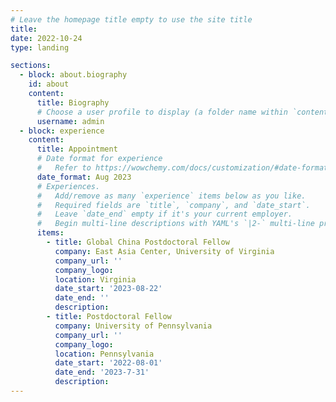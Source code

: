 ```yaml
---
# Leave the homepage title empty to use the site title
title:
date: 2022-10-24
type: landing

sections:
  - block: about.biography
    id: about
    content:
      title: Biography
      # Choose a user profile to display (a folder name within `content/authors/`)
      username: admin
  - block: experience
    content:
      title: Appointment
      # Date format for experience
      #   Refer to https://wowchemy.com/docs/customization/#date-format
      date_format: Aug 2023
      # Experiences.
      #   Add/remove as many `experience` items below as you like.
      #   Required fields are `title`, `company`, and `date_start`.
      #   Leave `date_end` empty if it's your current employer.
      #   Begin multi-line descriptions with YAML's `|2-` multi-line prefix.
      items:
        - title: Global China Postdoctoral Fellow
          company: East Asia Center, University of Virginia
          company_url: ''
          company_logo:
          location: Virginia
          date_start: '2023-08-22'
          date_end: ''
          description: 
        - title: Postdoctoral Fellow
          company: University of Pennsylvania
          company_url: ''
          company_logo:
          location: Pennsylvania
          date_start: '2022-08-01'
          date_end: '2023-7-31'
          description: 
---
```

